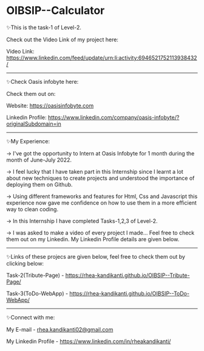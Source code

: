 # OIBSIP--Calculator


✨This is the task-1 of Level-2.

   Check out the Video Link of my project here:

   Video Link: https://www.linkedin.com/feed/update/urn:li:activity:6946521752113938432/
________________________________________________________________________________________________________________________________

✨Check Oasis infobyte here:

   Check them out on:

   Website: https://oasisinfobyte.com

   Linkedin Profile: https://www.linkedin.com/company/oasis-infobyte/?originalSubdomain=in
________________________________________________________________________________________________________________________________

✨My Experience:

   -> I've got the opportunity to Intern at Oasis Infobyte for 1 month during the month of June-July 2022. 
    
   -> I feel lucky that I have taken part in this Internship since I learnt a lot about new techniques to create projects and 
       understood the importance of deploying them on Github. 
       
   -> Using different frameworks and features for Html, Css and Javascript this experience now gave me confidence on how to use 
       them in a more efficient way to clean coding. 
       
   -> In this Internship I have completed Tasks-1,2,3 of Level-2.
    
   -> I was asked to make a video of every project I made... Feel free to check them out on my Linkedin. My Linkedin Profile 
       details are given below.
________________________________________________________________________________________________________________________________

✨Links of these projecs are given below, feel free to check them out by clicking below:

   Task-2(Tribute-Page) - https://rhea-kandikanti.github.io/OIBSIP--Tribute-Page/

   Task-3(ToDo-WebApp) - https://rhea-kandikanti.github.io/OIBSIP--ToDo-WebApp/
________________________________________________________________________________________________________________________________

✨Connect with me:

   My E-mail - rhea.kandikanti02@gmail.com 

   My Linkedin Profile - https://www.linkedin.com/in/rheakandikanti/
